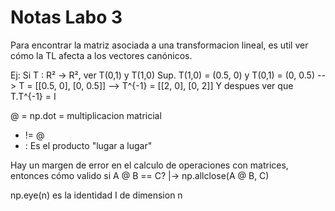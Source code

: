 # Notas Labo 3 

Para encontrar la matriz asociada a una transformacion lineal, es util ver cómo la TL afecta a los vectores canónicos.

Ej: 
    Si T : R² -> R², ver T(0,1) y T(1,0)
    Sup. T(1,0) = (0.5, 0) y T(0,1) = (0, 0.5)
    --> T = [[0.5, 0], [0, 0.5]]
    --> T^{-1} = [[2, 0], [0, 2]]
    Y despues ver que T.T^{-1} = I


@ = np.dot = multiplicacion matricial

* != @
* : Es el producto "lugar a lugar"

Hay un margen de error en el calculo de operaciones con matrices, entonces cómo valido si A @ B == C?
|-> np.allclose(A @ B, C)

np.eye(n) es la identidad I de dimension n